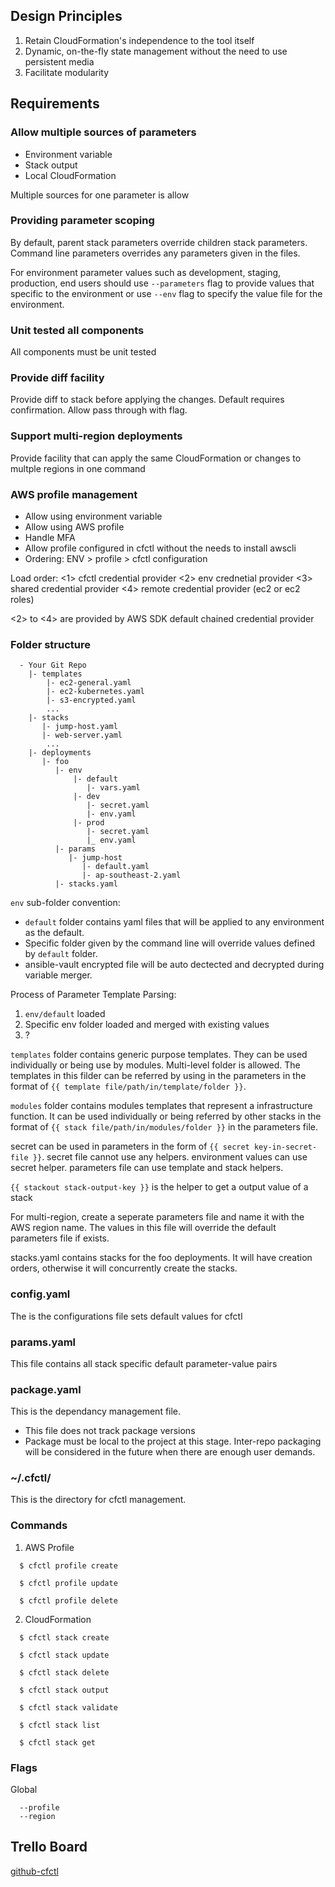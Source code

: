 ## Design Principles
1. Retain CloudFormation's independence to the tool itself
2. Dynamic, on-the-fly state management without the need to use persistent media
3. Facilitate modularity

## Requirements

### Allow multiple sources of parameters
- Environment variable
- Stack output
- Local CloudFormation

Multiple sources for one parameter is allow

### Providing parameter scoping
By default, parent stack parameters override children stack parameters.
Command line parameters overrides any parameters given in the files.

For environment parameter values such as development, staging, production, end users should use `--parameters` flag to provide values that specific to the environment or use `--env` flag to specify the value file for the environment.

### Unit tested all components
All components must be unit tested

### Provide diff facility
Provide diff to stack before applying the changes. Default requires confirmation. Allow pass through with flag.

### Support multi-region deployments
Provide facility that can apply the same CloudFormation or changes to multple regions in one command

### AWS profile management
- Allow using environment variable
- Allow using AWS profile
- Handle MFA
- Allow profile configured in cfctl without the needs to install awscli
- Ordering: ENV > profile > cfctl configuration

Load order:
<1> cfctl credential provider
<2> env crednetial provider
<3> shared credential provider
<4> remote credential provider (ec2 or ec2 roles)

<2> to <4> are provided by AWS SDK default chained credential provider

### Folder structure
```  
  - Your Git Repo
    |- templates
        |- ec2-general.yaml
        |- ec2-kubernetes.yaml
        |- s3-encrypted.yaml
        ...
    |- stacks
       |- jump-host.yaml
       |- web-server.yaml
        ...
    |- deployments
       |- foo
          |- env
              |- default
                 |- vars.yaml
              |- dev
                 |- secret.yaml
                 |- env.yaml
              |- prod
                 |- secret.yaml
                 |_ env.yaml
          |- params
             |- jump-host
                |- default.yaml
                |- ap-southeast-2.yaml
          |- stacks.yaml
```
`env` sub-folder convention:
* `default` folder contains yaml files that will be applied to any environment as the default.
* Specific folder given by the command line will override values defined by `default` folder.
* ansible-vault encrypted file will be auto dectected and decrypted during variable merger.

Process of Parameter Template Parsing:
1. `env/default` loaded
2. Specific env folder loaded and merged with existing values
3. ?



`templates` folder contains generic purpose templates. They can be used individually or being use by modules. Multi-level folder is allowed. The templates in this filder can be referred by using in the parameters in the format of `{{ template file/path/in/template/folder }}`.

`modules` folder contains modules templates that represent a infrastructure function. It can be used individually or being referred by other stacks in the format of `{{ stack file/path/in/modules/folder }}` in the parameters file.

secret can be used in parameters in the form of `{{ secret key-in-secret-file }}`. secret file cannot use any helpers.
environment values can use secret helper.
parameters file can use template and stack helpers.

`{{ stackout stack-output-key }}` is the helper to get a output value of a stack

For multi-region, create a seperate parameters file and name it with the AWS region name. The values in this file will override the default parameters file if exists.

stacks.yaml contains stacks for the foo deployments. It will have creation orders, otherwise it will concurrently create the stacks.


### config.yaml
The is the configurations file sets default values for cfctl

### params.yaml
This file contains all stack specific default parameter-value pairs

### package.yaml
This is the dependancy management file.

- This file does not track package versions
- Package must be local to the project at this stage. Inter-repo packaging will be considered in the future when there are enough user demands.

### ~/.cfctl/
This is the directory for cfctl management.

### Commands
1. AWS Profile
```
  $ cfctl profile create
  
  $ cfctl profile update
  
  $ cfctl profile delete
```  
2. CloudFormation
```
  $ cfctl stack create
  
  $ cfctl stack update
  
  $ cfctl stack delete
  
  $ cfctl stack output
  
  $ cfctl stack validate
  
  $ cfctl stack list
  
  $ cfctl stack get
```  
### Flags

Global
```
  --profile 
  --region
```


Trello Board
---
[github-cfctl](https://trello.com/b/3etT9edo/github-cfctl)
